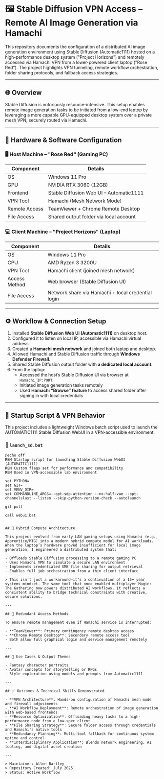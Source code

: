 # 🖼️ Stable Diffusion VPN Access – Remote AI Image Generation via Hamachi

This repository documents the configuration of a distributed AI image generation environment using Stable Diffusion (Automatic1111) hosted on a high-performance desktop system ("Project Horizons") and remotely accessed via Hamachi VPN from a lower-powered client laptop ("Rose Red"). The project highlights VPN tunneling, remote workflow orchestration, folder sharing protocols, and fallback access strategies.

---

## 🌐 Overview

Stable Diffusion is notoriously resource-intensive. This setup enables remote image generation tasks to be initiated from a low-end laptop by leveraging a more capable GPU-equipped desktop system over a private mesh VPN, securely routed via Hamachi.

---

## 🧰 Hardware & Software Configuration

### 🖥️ Host Machine – "Rose Red" (Gaming PC)

| Component | Details |
|-----------|--------|
| OS | Windows 11 Pro |
| GPU | NVIDIA RTX 3060 (12GB) |
| Frontend | Stable Diffusion Web UI – Automatic1111 |
| VPN Tool | Hamachi (Mesh Network Mode) |
| Remote Access | TeamViewer + Chrome Remote Desktop |
| File Access | Shared output folder via local account |

### 💻 Client Machine – "Project Horizons" (Laptop)

| Component | Details |
|-----------|--------|
| OS | Windows 11 Pro |
| CPU | AMD Ryzen 3 3200U |
| VPN Tool | Hamachi client (joined mesh network) |
| Access Method | Web browser (Stable Diffusion UI) |
| File Access | Network share via Hamachi + local credential login |

---

## ⚙️ Workflow & Connection Setup

1. Installed **Stable Diffusion Web UI (Automatic1111)** on desktop host.
2. Configured it to listen on local IP, accessible via Hamachi virtual address.
3. Created a **Hamachi mesh network** and joined both laptop and desktop.
4. Allowed Hamachi and Stable Diffusion traffic through **Windows Defender Firewall**.
5. Shared Stable Diffusion output folder with **a dedicated local account**.
6. From the laptop:
   - Accessed the host’s Stable Diffusion UI via browser at `Hamachi_IP:PORT`
   - Initiated image generation tasks remotely
   - Used **Hamachi “Browse” feature** to access shared folder after signing in with local credentials

---

## 🧠 Startup Script & VPN Behavior

This project includes a lightweight Windows batch script used to launch the AUTOMATIC1111 Stable Diffusion WebUI in a VPN-accessible environment.

### 📄 `launch_sd.bat`

```batch
@echo off
REM Startup script for launching Stable Diffusion WebUI (AUTOMATIC1111)
REM Custom flags set for performance and compatibility
REM Used in VPN-accessible lab environment

set PYTHON=
set GIT=
set VENV_DIR=
set COMMANDLINE_ARGS=--opt-sdp-attention --no-half-vae --opt-channelslast --listen --skip-python-version-check --autolaunch

git pull

call webui.bat


## 🧠 Hybrid Compute Architecture

This project evolved from early LAN gaming setups using Hamachi (e.g., Apprentice/MTG) into a modern hybrid compute model for AI workloads. When the laptop’s hardware proved insufficient for local image generation, I engineered a distributed system that:

- Offloads Stable Diffusion processing to a remote gaming PC
- Uses Hamachi VPN to simulate a secure LAN environment
- Implements credentialed SMB file sharing for output retrieval
- Enables full job orchestration from a thin client interface

> This isn’t just a workaround—it’s a continuation of a 15+ year systems mindset. The same tool that once enabled multiplayer Magic: The Gathering now powers distributed AI workflows. It reflects a consistent ability to bridge technical constraints with creative, secure solutions.

---

## 🔄 Redundant Access Methods

To ensure remote management even if Hamachi service is interrupted:

- **TeamViewer**: Primary contingency remote desktop access
- **Chrome Remote Desktop**: Secondary remote access tool
- Both allow full graphical login and service management remotely

---

## 🎨 Use Cases & Output Themes

- Fantasy character portraits
- Avatar concepts for storytelling or RPGs
- Style exploration using models and prompts from Automatic1111

---

## ✅ Outcomes & Technical Skills Demonstrated

- **VPN Architecture**: Hands-on configuration of Hamachi mesh mode and firewall adjustments
- **AI Workflow Deployment**: Remote orchestration of image generation with web-based frontends
- **Resource Optimization**: Offloading heavy tasks to a high-performance node from a low-spec client
- **File Sharing Strategy**: Secure folder access through credentials and Hamachi's native tools
- **Redundancy Planning**: Multi-tool fallback for continuous system uptime and control
- **Interdisciplinary Application**: Blends network engineering, AI tooling, and digital asset creation

---

> Maintainer: Allen Bartley  
> Repository Created: July 2025  
> Status: Active Workflow
